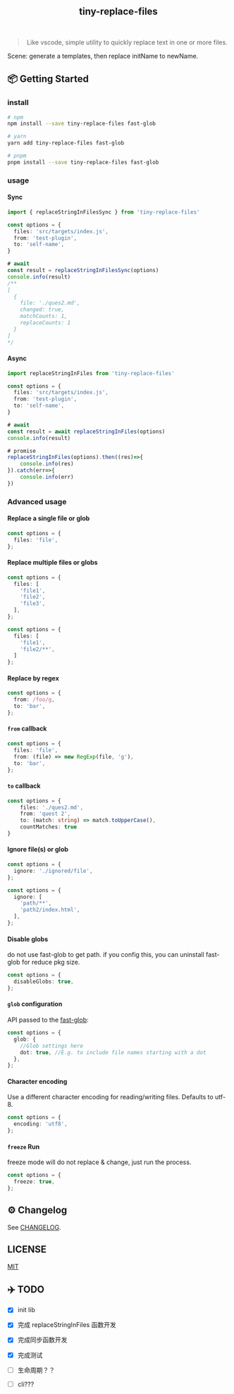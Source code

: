 
 <div align="center">
 <!-- <img align="center" width="180" src="https://raw.githubusercontent.com/andreasbm/readme/master/assets/logo-shadow.png" /> -->
  <h2>tiny-replace-files</h2>
  <br>
  <blockquote>Like vscode, simple utility to quickly replace text in one or more files.</blockquote>
</div>

Scene: generate a templates, then replace initName to newName.
## 📦 Getting Started

### install

```sh
# npm 
npm install --save tiny-replace-files fast-glob

# yarn
yarn add tiny-replace-files fast-glob

# pnpm
pnpm install --save tiny-replace-files fast-glob
```

### usage

#### Sync

```ts
import { replaceStringInFilesSync } from 'tiny-replace-files'

const options = {
  files: 'src/targets/index.js',
  from: 'test-plugin',
  to: 'self-name',
}

# await
const result = replaceStringInFilesSync(options)
console.info(result)
/**
[
  {
    file: './ques2.md',
    changed: true,
    matchCounts: 1,
    replaceCounts: 1
  }
]
*/
```
#### Async

```ts
import replaceStringInFiles from 'tiny-replace-files'

const options = {
  files: 'src/targets/index.js',
  from: 'test-plugin',
  to: 'self-name',
}

# await
const result = await replaceStringInFiles(options)
console.info(result)

# promise
replaceStringInFiles(options).then((res)=>{
    console.info(res)
}).catch(err=>{
    console.info(err)
})
```

### Advanced usage

#### Replace a single file or glob

```ts
const options = {
  files: 'file',
};
```

#### Replace multiple files or globs

```ts
const options = {
  files: [
    'file1',
    'file2',
    'file3',
  ],
};

const options = {
  files: [
    'file1',
    'file2/**',
  ]
};
```

#### Replace by regex

```ts
const options = {
  from: /foo/g,
  to: 'bar',
};
```

#### `from` callback

```ts
const options = {
  files: 'file',
  from: (file) => new RegExp(file, 'g'),
  to: 'bar',
};
```

#### `to` callback

```ts
const options = {
    files: './ques2.md',
    from: 'quest 2',
    to: (match: string) => match.toUpperCase(),
    countMatches: true
}
```

#### Ignore file(s) or glob

```ts
const options = {
  ignore: './ignored/file',
};

const options = {
  ignore: [
    'path/**',
    'path2/index.html',
  ],
};
```

#### Disable globs

do not use fast-glob to get path. if you config this, you can uninstall fast-glob for reduce pkg size.
```ts
const options = {
  disableGlobs: true,
};
```

#### `glob` configuration

API passed to the [fast-glob](https://github.com/mrmlnc/fast-glob#api):

```ts
const options = {
  glob: {
    //Glob settings here
    dot: true, //E.g. to include file names starting with a dot
  },
};
```

#### Character encoding

Use a different character encoding for reading/writing files. Defaults to utf-8.

```ts
const options = {
  encoding: 'utf8',
};
```

#### `freeze` Run

freeze mode will do not replace & change, just run the process.

```ts
const options = {
  freeze: true,
};
```


## ⚙️ Changelog

See [CHANGELOG](./CHANGELOG.md).

## LICENSE

[MIT](./LICENSE)

## ✈️  TODO

- [x] init lib
- [x] 完成 replaceStringInFiles 函数开发
- [x] 完成同步函数开发
- [x] 完成测试
- [ ] 生命周期？？
- [ ] cli???

